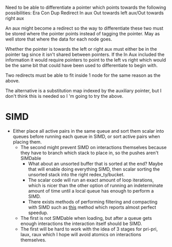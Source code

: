 Need to be able to differentiate a pointer which points towards the following possibilities:
Era
Con
Dup
Redirect
In aux
Out towards left aux/Out towards right aux

An aux might become a redirect so the way to differentiate these two must be stored where the pointer points instead of tagging the pointer. May as well store that where the data for each node goes.

Whether the pointer is towards the left or right aux must either be in the pointer tag since it isn't shared between pointers. If the In Aux included the information it would require pointers to point to the left vs right which would be the same bit that could have been used to differentiate to begin with.

Two redirects must be able to fit inside 1 node for the same reason as the above.

The alternative is a substitution map indexed by the auxiliary pointer, but I don't think this is needed so I 'm going to try the above.


# SIMD
- Either place all active pairs in the same queue and sort them scalar into queues before running each queue in SIMD, or sort active pairs when placing them.
    - The second might prevent SIMD on interactions themselves because they have to branch which stack to place in, so the pushes aren't SIMDable
        - What about an unsorted buffer that is sorted at the end? Maybe that will enable doing everything SIMD, then scalar sorting the unsorted stack into the right redex_ty/bucket.
        - The scalar code will run an exact amount of loop iterations, which is nicer than the other option of running an indeterminate amount of time until a local queue has enough to perform a SIMD.
        - There exists methods of performing filtering and compacting with SIMD such as [this](https://quickwit.io/blog/simd-range) method which reports almost perfect speedup.
    - The first is not SIMDable when loading, but after a queue gets enough interactions the interaction itself should be SIMD.
    - The first will be hard to work with the idea of 3 stages for pri-pri, laux, raux which I hope will avoid atomics on interactions themselves.
